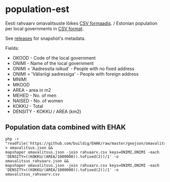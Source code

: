 # population-est

Eesti rahvaarv omavalitsuste lõikes [CSV formaadis](https://github.com/buildig/population-est/blob/master/omavalitsus_rahvaarv.csv). / Estonian population per local governments in [CSV format](https://github.com/buildig/population-est/blob/master/omavalitsus_rahvaarv.csv).

See [releases](https://github.com/buildig/population-est/releases) for snapshot's metadata.

Fields:

- OKOOD - Code of the local government
- ONIMI - Name of the local government
- ONIMI	= 'Aadressita isikud' - People with no fixed address
- ONIMI	= 'Välisriigi aadressiga' - People with foreign address
- MNIMI
- MKOOD
- AREA - area in m2
- MEHED - No. of men
- NAISED - No. of women
- KOKKU - Total
- DENSITY - KOKKU / AREA (km2)

## Population data combined with EHAK 
```
php -r "readfile('https://github.com/buildig/EHAK/raw/master/geojson/omavalitsus.json');" > omavalitsus.json &&
mapshaper omavalitsus.json -join rahvaarv.csv keys=ONIMI,ONIMI -each 'DENSITY=((KOKKU/(AREA/1000000)).toFixed(2))/1' -o omavalitsus_rahvaarv.json &&
mapshaper omavalitsus.json -join rahvaarv.csv keys=ONIMI,ONIMI -each 'DENSITY=((KOKKU/(AREA/1000000)).toFixed(2))/1' -o omavalitsus_rahvaarv.csv
```
